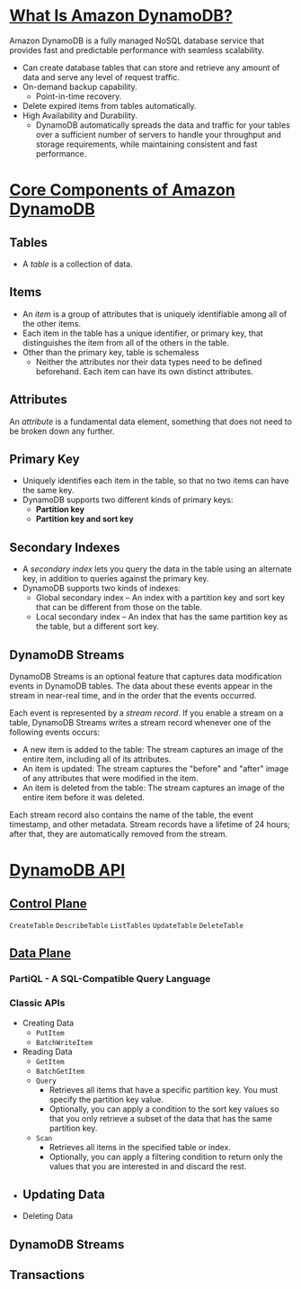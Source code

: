 # [What Is Amazon DynamoDB?](https://docs.aws.amazon.com/amazondynamodb/latest/developerguide/Introduction.html)
Amazon DynamoDB is a fully managed NoSQL database service that provides fast and predictable performance with seamless scalability.
-	Can create database tables that can store and retrieve any amount of data and serve any level of request traffic.
-	On-demand backup capability.
	-	Point-in-time recovery.
-  Delete expired items from tables automatically.
-	High Availability and Durability.
	-	DynamoDB automatically spreads the data and traffic for your tables over a sufficient number of servers to handle your throughput and storage requirements, while maintaining consistent and fast performance.


# [Core Components of Amazon DynamoDB](https://docs.aws.amazon.com/amazondynamodb/latest/developerguide/HowItWorks.CoreComponents.html)

## Tables
-  A _table_ is a collection of data.


## Items
-  An _item_ is a group of attributes that is uniquely identifiable among all of the other items.
-  Each item in the table has a unique identifier, or primary key, that distinguishes the item from all of the others in the table.
-  Other than the primary key, table is schemaless
	-  Neither the attributes nor their data types need to be defined beforehand. Each item can have its own distinct attributes.


## Attributes
An _attribute_ is a fundamental data element, something that does not need to be broken down any further.


## Primary Key
-  Uniquely identifies each item in the table, so that no two items can have the same key.
-  DynamoDB supports two different kinds of primary keys:
	- **Partition key**
	- **Partition key and sort key**


## Secondary Indexes
-  A _secondary index_ lets you query the data in the table using an alternate key, in addition to queries against the primary key.
-  DynamoDB supports two kinds of indexes:
	-  Global secondary index – An index with a partition key and sort key that can be different from those on the table.
	-  Local secondary index – An index that has the same partition key as the table, but a different sort key.


## DynamoDB Streams
DynamoDB Streams is an optional feature that captures data modification events in DynamoDB tables. The data about these events appear in the stream in near-real time, and in the order that the events occurred.

Each event is represented by a  _stream record_. If you enable a stream on a table, DynamoDB Streams writes a stream record whenever one of the following events occurs:
-  A new item is added to the table: The stream captures an image of the entire item, including all of its attributes.
-  An item is updated: The stream captures the "before" and "after" image of any attributes that were modified in the item.
-  An item is deleted from the table: The stream captures an image of the entire item before it was deleted.

Each stream record also contains the name of the table, the event timestamp, and other metadata. Stream records have a lifetime of 24 hours; after that, they are automatically removed from the stream.


# [DynamoDB API](https://docs.aws.amazon.com/amazondynamodb/latest/developerguide/HowItWorks.API.html)

## [Control Plane](https://docs.aws.amazon.com/amazondynamodb/latest/developerguide/HowItWorks.API.html#HowItWorks.API.ControlPlane)

`CreateTable`
`DescribeTable`
`ListTables`
`UpdateTable`
`DeleteTable`


## [Data Plane](https://docs.aws.amazon.com/amazondynamodb/latest/developerguide/HowItWorks.API.html#HowItWorks.API.DataPlane)
### PartiQL - A SQL-Compatible Query Language

### Classic APIs
-  Creating Data
	-  `PutItem`
	-  `BatchWriteItem`
-  Reading Data
	- `GetItem`
	- `BatchGetItem`
	- `Query`
		- Retrieves all items that have a specific partition key. You must specify the partition key value.
		- Optionally, you can apply a condition to the sort key values so that you only retrieve a subset of the data that has the same partition key.
	- `Scan`
		- Retrieves all items in the specified table or index.
		- Optionally, you can apply a filtering condition to return only the values that you are interested in and discard the rest.
-  Updating Data
	- 
-  Deleting Data

## DynamoDB Streams


## Transactions
<!--stackedit_data:
eyJoaXN0b3J5IjpbMTkyOTEyMTUyOSwtODc0ODY3NTU5LDExNz
UwMjQ4NjFdfQ==
-->